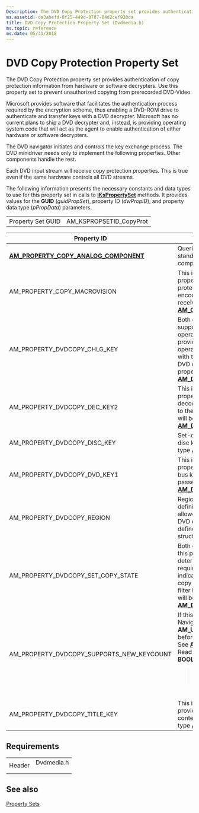 ```yaml
---
Description: The DVD Copy Protection property set provides authentication of copy protection information from hardware or software decrypters. Use this property set to prevent unauthorized copying from prerecorded DVD-Video.
ms.assetid: da3abefd-8f25-449d-8787-84d2cef928da
title: DVD Copy Protection Property Set (Dvdmedia.h)
ms.topic: reference
ms.date: 05/31/2018
---
```


# DVD Copy Protection Property Set

The DVD Copy Protection property set provides authentication of copy protection information from hardware or software decrypters. Use this property set to prevent unauthorized copying from prerecorded DVD-Video.

Microsoft provides software that facilitates the authentication process required by the encryption scheme, thus enabling a DVD-ROM drive to authenticate and transfer keys with a DVD decrypter. Microsoft has no current plans to ship a DVD decrypter and, instead, is providing operating system code that will act as the agent to enable authentication of either hardware or software decrypters.

The DVD navigator initiates and controls the key exchange process. The DVD minidriver needs only to implement the following properties. Other components handle the rest.

Each DVD input stream will receive copy protection properties. This is true even if the same hardware controls all DVD streams.

The following information presents the necessary constants and data types to use for this property set in calls to [**IKsPropertySet**](ikspropertyset.md) methods. It provides values for the **GUID** (*guidPropSet*), property ID (*dwPropID*), and property data type (*pPropData*) parameters.



|                   |                           |
|-------------------|---------------------------|
| Property Set GUID | AM\_KSPROPSETID\_CopyProt |



 



<table>
<colgroup>
<col style="width: 50%" />
<col style="width: 50%" />
</colgroup>
<thead>
<tr class="header">
<th>Property ID</th>
<th>Description</th>
</tr>
</thead>
<tbody>
<tr class="odd">
<td><a href="am-property-copy-analog-component-property.md"><strong>AM_PROPERTY_COPY_ANALOG_COMPONENT</strong></a></td>
<td>Queries whether the video output is standard-definition, analog component video.</td>
</tr>
<tr class="even">
<td>AM_PROPERTY_COPY_MACROVISION</td>
<td>This is a set-only property. This property sets the analog copy protection level for the NTSC encoder on the output end of the receiving pin. Uses <a href="/windows/desktop/api/Dvdmedia/ns-dvdmedia-_am_copy_macrovision"><strong>AM_COPY_MACROVISION</strong></a>.</td>
</tr>
<tr class="odd">
<td>AM_PROPERTY_DVDCOPY_CHLG_KEY</td>
<td>Both get and set operations are supported on this property. A get operation requests the decoder to provide its bus challenge key. A set operation provides the decoder with the bus challenge key from the DVD drive. The data passed in this property will be a structure of type <a href="/windows/desktop/api/Dvdmedia/ns-dvdmedia-_am_dvdcopy_chlgkey"><strong>AM_DVDCOPY_CHLGKEY</strong></a>.</td>
</tr>
<tr class="even">
<td>AM_PROPERTY_DVDCOPY_DEC_KEY2</td>
<td>This is a get-only property. This property requests that the decoder's bus key 2 be transferred to the DVD drive. The data passed will be a structure of type <a href="/windows/desktop/api/Dvdmedia/ns-dvdmedia-_am_dvdcopy_buskey"><strong>AM_DVDCOPY_BUSKEY</strong></a>.</td>
</tr>
<tr class="odd">
<td>AM_PROPERTY_DVDCOPY_DISC_KEY</td>
<td>Set-only property. This provides disc key. The key is a structure of type <a href="/windows/desktop/api/Dvdmedia/ns-dvdmedia-_am_dvdcopy_disckey"><strong>AM_DVDCOPY_DISCKEY</strong></a>.</td>
</tr>
<tr class="even">
<td>AM_PROPERTY_DVDCOPY_DVD_KEY1</td>
<td>This is a set-only property. This property provides the DVD drive bus key 1 to the decoder. The data passed will be a structure of type <a href="/windows/desktop/api/Dvdmedia/ns-dvdmedia-_am_dvdcopy_buskey"><strong>AM_DVDCOPY_BUSKEY</strong></a>.</td>
</tr>
<tr class="odd">
<td>AM_PROPERTY_DVDCOPY_REGION</td>
<td>Region code requests the region definition that the decoder is allowed to play in as defined by the DVD consortium. This region is defined as a <a href="/windows/desktop/api/Dvdmedia/ns-dvdmedia-_dvd_region"><strong>DVD_REGION</strong></a> structure.</td>
</tr>
<tr class="even">
<td>AM_PROPERTY_DVDCOPY_SET_COPY_STATE</td>
<td>Both get and set are supported on this property. Get is called first to determine if authentication is required. The set properties are indications as to which phase of copy protection negotiation the filter is entering. The data passed will be a structure of type <a href="/windows/desktop/api/Dvdmedia/ns-dvdmedia-am_dvdcopy_set_copy_state"><strong>AM_DVDCOPY_SET_COPY_STATE</strong></a>.</td>
</tr>
<tr class="odd">
<td>AM_PROPERTY_DVDCOPY_SUPPORTS_NEW_KEYCOUNT</td>
<td>If this property is <strong>TRUE</strong>, the DVD Navigator does not send <strong>AM_UseNewCSSKey</strong> samples before negotiating the disc key. See <a href="/windows/desktop/api/strmif/ns-strmif-tagam_sample2_properties"><strong>AM_SAMPLE2_PROPERTIES</strong></a>.<br/> Read-only. The property data is a <strong>BOOL</strong> value.<br/>
<blockquote>
[!Note]<br />
Applies to Windows 7.
</blockquote>
<br/></td>
</tr>
<tr class="even">
<td>AM_PROPERTY_DVDCOPY_TITLE_KEY</td>
<td>This is a set-only property. This provides title key from current content. The key is a structure of type <a href="/windows/desktop/api/Dvdmedia/ns-dvdmedia-am_dvdcopy_titlekey"><strong>AM_DVDCOPY_TITLEKEY</strong></a>.</td>
</tr>
</tbody>
</table>



 

## Requirements



|                   |                                                                                       |
|-------------------|---------------------------------------------------------------------------------------|
| Header<br/> | <dl> <dt>Dvdmedia.h</dt> </dl> |



## See also

<dl> <dt>

[Property Sets](property-sets.md)
</dt> </dl>

 

 




